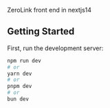 ZeroLink front end in nextjs14 

## Getting Started

First, run the development server:

```bash
npm run dev
# or
yarn dev
# or
pnpm dev
# or
bun dev
```



